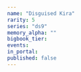 ```yaml
---
name: "Disguised Kira"
rarity: 5
series: "ds9"
memory_alpha: ""
bigbook_tier:
events:
in_portal:
published: false
---
```

